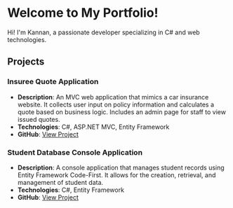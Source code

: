 # Welcome to My Portfolio!

Hi! I'm Kannan, a passionate developer specializing in C# and web technologies.
## Projects

### Insuree Quote Application
- **Description**: An MVC web application that mimics a car insurance website. It collects user input on policy information and calculates a quote based on business logic. Includes an admin page for staff to view issued quotes.
- **Technologies**: C#, ASP.NET MVC, Entity Framework
- **GitHub**: [View Project]([https://github.com/yourusername/insuree-quote-app](https://github.com/KannanRamu1/ASP.NET-MVC-Entity-Framework-Assignment-Part-4.git))

### Student Database Console Application
- **Description**: A console application that manages student records using Entity Framework Code-First. It allows for the creation, retrieval, and management of student data.
- **Technologies**: C#, Entity Framework
- **GitHub**: [View Project]([https://github.com/yourusername/student-database-app](https://github.com/KannanRamu1/Final-Assignment-Submission.git))

